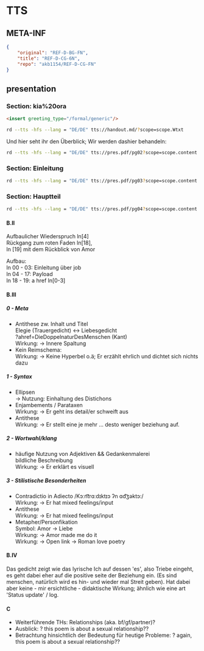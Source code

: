 # TTS

<!-- markdownlint-disable-file MD010 MD012-->

## META-INF
  
````json
{
	"original": "REF-D-BG-FN",
	"title": "REF-D-CG-6N",
	"repo": "akb1154/REF-D-CG-FN"
}
````

## presentation

### Section: kia%20ora

````html
<insert greeting_type="/formal/generic"/>
````

````bash
rd --tts -hfs --lang = "DE/DE" tts://handout.md/?scope=scope.Wtxt
````

Und hier seht ihr den Überblick;
Wir werden dashier behandeln:

````bash
rd --tts -hfs --lang = "DE/DE" tts://pres.pdf/pg02?scope=scope.content
````

### Section: Einleitung

````bash
rd --tts -hfs --lang = "DE/DE" tts://pres.pdf/pg03?scope=scope.content
````

### Section: Hauptteil

````bash
rd --tts -hfs --lang = "DE/DE" tts://pres.pdf/pg04?scope=scope.content
````

#### B.II

Aufbaulicher Wiederspruch ln[4]  
Rückgang zum roten Faden ln[18],  
ln [19] mit dem Rückblick von Amor  

Aufbau:  
ln 00 - 03: Einleitung über job  
ln 04 - 17: Payload  
ln 18 - 19: a href ln[0-3]  

#### B.III

##### 0 - Meta

- Antithese zw. Inhalt und Titel  
	Elegie (Trauergedicht) <-> Liebesgedicht  
	?ahref=DieDoppelnaturDesMenschen (Kant)  
	Wirkung: -> Innere Spaltung  
- Kein Reimschema:  
	Wirkung: -> Keine Hyperbel o.ä; Er erzählt ehrlich und dichtet sich nichts dazu  

##### 1 - Syntax

- Ellipsen  
	-> Nutzung: Einhaltung des Distichons  
- Enjambements / Parataxen  
	Wirkung: -> Er geht ins detail/er schweift aus  
- Antithese  
	Wirkung: -> Er stellt eine je mehr ... desto weniger beziehung auf.  

##### 2 - Wortwahl/klang

- häufige Nutzung von Adjektiven && Gedankenmalerei   
	bildliche Beschreibung   
	Wirkung: -> Er erklärt es visuell  

##### 3 - Stilistische Besonderheiten

- Contradictio in Adiecto /Kɔːn͡trɑːdɪktɪɔ ʔn ɑd͡ʒəktɔ:/  
	Wirkung: -> Er hat mixed feelings/input  
- Antithese  
	Wirkung: -> Er hat mixed feelings/input  
- Metapher/Personfikation  
	Symbol: Amor -> Liebe  
	Wirkung: -> Amor made me do it  
	Wirkung: -> Open link -> Roman love poetry  

#### B.IV

Das gedicht zeigt wie das lyrische Ich auf dessen 'es', also Triebe eingeht, es geht dabei eher auf die positive seite der Beziehung ein. (Es sind menschen, natürlich wird es hin- und wieder mal Streit geben). Hat dabei aber keine - mir ersichtliche - didaktische Wirkung; ähnlich wie eine art 'Status update' / log.

#### C

- Weiterführende THs: Relationships (aka. bf/gf/partner)?  
- Ausblick: ? this poem is about a sexual relationship??
- Betrachtung hinsichtlich der Bedeutung für heutige Probleme: ? again, this poem is about a sexual relationship??